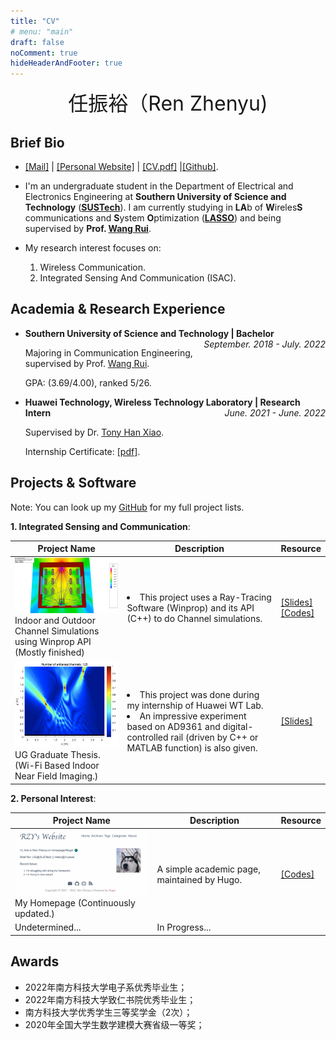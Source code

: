 ```yaml
---
title: "CV"
# menu: "main"
draft: false
noComment: true
hideHeaderAndFooter: true
---
```


<center><font size = 6pt>任振裕（Ren Zhenyu)</font></center>

## Brief Bio

+  [[Mail]](mailto:ren2022@mail.sustech.edu.cn) | [[Personal Website]](https://rzy0901.github.io) | [[CV.pdf]](https://rzy0901.github.io/cv.pdf) |[[Github]](https://github.com/rzy0901).

+ I'm an undergraduate student in the Department of Electrical and Electronics Engineering at **Southern University of Science and Technology** (**[SUSTech](https://www.sustech.edu.cn/en/)**). I am currently studying in **LA**b of **W**ireles**S** communications and **S**ystem **O**ptimization (**[LASSO](http://lasso.eee.sustech.edu.cn/)**) and being supervised by **Prof. [Wang Rui](https://eee.sustech.edu.cn/p/wangrui/index.html)**.
+ My research interest focuses on:
  1. Wireless Communication.
  2. Integrated Sensing And Communication (ISAC).

## Academia & Research Experience

+ <b>Southern University of Science and Technology | Bachelor</b> <i style="float: right">September. 2018 - July. 2022</i>

  Majoring in Communication Engineering, supervised by Prof. [Wang Rui](https://eee.sustech.edu.cn/p/wangrui/index.html).

  GPA: (3.69/4.00), ranked 5/26.

+ <b>Huawei Technology, Wireless Technology Laboratory | Research Intern</b> <i style="float: right">June. 2021 - June. 2022</i>

  Supervised by Dr. [Tony Han Xiao](https://scholar.google.com/citations?hl=en&user=cqvSehcAAAAJ). 
  
  Internship Certificate: [[pdf]](/cv.assets/实习证明.pdf).

## Projects & Software

Note: You can look up my [GitHub](https://github.com/rzy0901) for my full project lists.

**1. Integrated Sensing and Communication**:

| Project Name                                                 | Description                                                  | Resource                                                     |
| ------------------------------------------------------------ | ------------------------------------------------------------ | ------------------------------------------------------------ |
| <img src="/cv.assets/image-20211204033131472.png" style="zoom:35%;" /> <br/>Indoor and Outdoor Channel Simulations using Winprop API (Mostly finished) | <li> This project uses a Ray-Tracing Software (Winprop) and its API (C++) to do Channel simulations. | [[Slides]](https://github.com/rzy0901/testWinprop/blob/master/2021_7_12.pptx?raw=true) <br/>[[Codes]](https://github.com/rzy0901/testWinprop) |
| <img src="/cv.assets/image-20220510230834702.png" alt="image-20220510230834702" style="zoom: 35%;" /><br/>UG Graduate Thesis. (Wi-Fi Based Indoor Near Field Imaging.) | <li>This project was done during my internship of Huawei WT Lab.<br/><li>An impressive experiment based on AD9361 and digital-controlled rail (driven by C++ or MATLAB function) is also given. | [[Slides]](/cv.assets/任振裕毕业设计20220528v3.pdf)          |

**2. Personal Interest**:

| Project Name                                                 | Description                                 | Resource                                                |
| ------------------------------------------------------------ | ------------------------------------------- | ------------------------------------------------------- |
| <img src="/cv.assets/image-20220116190146368.png" alt="image-20220116190146368" style="zoom:33%;" /> <br/>My Homepage (Continuously updated.) | A simple academic page, maintained by Hugo. | [[Codes]](https://github.com/rzy0901/rzy0901.github.io) |
| Undetermined...                                              | In Progress...                              |                                                         |

## Awards

+ 2022年南方科技大学电子系优秀毕业生；
+ 2022年南方科技大学致仁书院优秀毕业生；
+ 南方科技大学优秀学生三等奖学金（2次）；
+ 2020年全国大学生数学建模大赛省级一等奖；